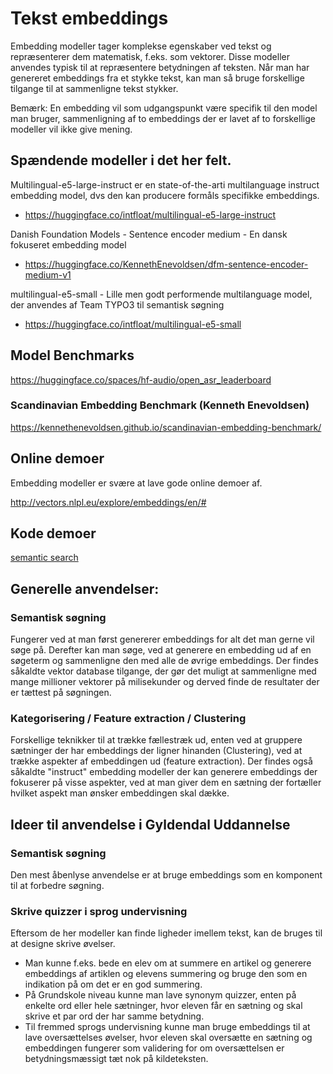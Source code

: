 # Tekst embeddings

Embedding modeller tager komplekse egenskaber ved tekst og repræsenterer dem matematisk, f.eks. som vektorer. Disse modeller anvendes typisk til at repræsentere betydningen af teksten.
Når man har genereret embeddings fra et stykke tekst, kan man så bruge forskellige tilgange til at sammenligne tekst stykker.

Bemærk: En embedding vil som udgangspunkt være specifik til den model man bruger, sammenligning af to embeddings der er lavet af to forskellige modeller vil ikke give mening.

## Spændende modeller i det her felt.

Multilingual-e5-large-instruct er en state-of-the-arti multilanguage instruct embedding model, dvs den kan producere formåls specifikke embeddings.
- https://huggingface.co/intfloat/multilingual-e5-large-instruct

Danish Foundation Models - Sentence encoder medium - En dansk fokuseret embedding model
- https://huggingface.co/KennethEnevoldsen/dfm-sentence-encoder-medium-v1

multilingual-e5-small - Lille men godt performende multilanguage model, der anvendes af Team TYPO3 til semantisk søgning
- https://huggingface.co/intfloat/multilingual-e5-small

## Model Benchmarks

https://huggingface.co/spaces/hf-audio/open_asr_leaderboard

### Scandinavian Embedding Benchmark (Kenneth Enevoldsen)
https://kennethenevoldsen.github.io/scandinavian-embedding-benchmark/

## Online demoer

Embedding modeller er svære at lave gode online demoer af.

http://vectors.nlpl.eu/explore/embeddings/en/#

## Kode demoer

[semantic search](embeddings/README.md)

## Generelle anvendelser:


### Semantisk søgning

Fungerer ved at man først genererer embeddings for alt det man gerne vil søge på. Derefter kan man søge, ved at generere en embedding ud af en søgeterm og sammenligne den med alle de øvrige embeddings.
Der findes såkaldte vektor database tilgange, der gør det muligt at sammenligne med mange millioner vektorer på milisekunder og derved finde de resultater der er tættest på søgningen.

### Kategorisering / Feature extraction / Clustering

Forskellige teknikker til at trække fællestræk ud, enten ved at gruppere sætninger der har embeddings der ligner hinanden (Clustering), ved at trække aspekter af embeddingen ud (feature extraction).
Der findes også såkaldte "instruct" embedding modeller der kan generere embeddings der fokuserer på visse aspekter, ved at man giver dem en sætning der fortæller hvilket aspekt man ønsker embeddingen skal dække.


## Ideer til anvendelse i Gyldendal Uddannelse

### Semantisk søgning

Den mest åbenlyse anvendelse er at bruge embeddings som en komponent til at forbedre søgning.

### Skrive quizzer i sprog undervisning

Eftersom de her modeller kan finde ligheder imellem tekst, kan de bruges til at designe skrive øvelser.

- Man kunne f.eks. bede en elev om at summere en artikel og generere embeddings af artiklen og elevens summering og bruge den som en indikation på om det er en god summering.
- På Grundskole niveau kunne man lave synonym quizzer, enten på enkelte ord eller hele sætninger, hvor eleven får en sætning og skal skrive et par ord der har samme betydning.
- Til fremmed sprogs undervisning kunne man bruge embeddings til at lave oversættelses øvelser, hvor eleven skal oversætte en sætning og embeddingen fungerer som validering for om oversættelsen er betydningsmæssigt tæt nok på kildeteksten.
